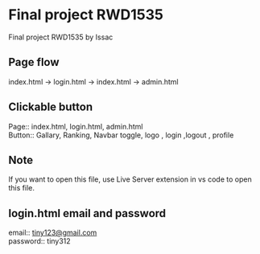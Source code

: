 # Final project RWD1535

Final project RWD1535 by Issac

## Page flow

index.html -> login.html -> index.html -> admin.html

## Clickable button

Page:: index.html, login.html, admin.html <br />
Button:: Gallary, Ranking, Navbar toggle, logo , login ,logout , profile

## Note

If you want to open this file, use Live Server extension in vs code to open this file.

## login.html email and password

email:: tiny123@gmail.com <br />
password:: tiny312
